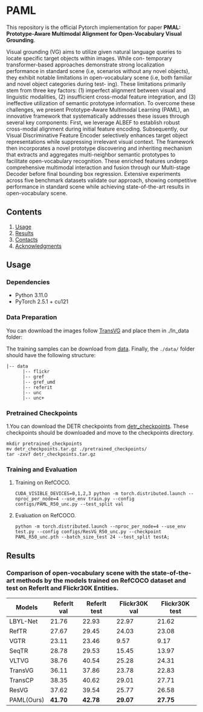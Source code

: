 # PAML

This repository is the official Pytorch implementation for paper **PMAL: Prototype-Aware Multimodal Alignment for Open-Vocabulary Visual Grounding**.

Visual grounding (VG) aims to utilize given natural language queries to locate specific target objects within images. While con-
temporary transformer-based approaches demonstrate strong localization performance in standard scene (i.e, scenarios without any
novel objects), they exhibit notable limitations in open-vocabulary scene (i.e, both familiar and novel object categories during test-
ing). These limitations primarily stem from three key factors: (1) imperfect alignment between visual and linguistic modalities, (2)
insufficient cross-modal feature integration, and (3) ineffective utilization of semantic prototype information. To overcome these
challenges, we present Prototype-Aware Multimodal Learning (PAML), an innovative framework that systematically addresses
these issues through several key components: First, we leverage ALBEF to establish robust cross-modal alignment during initial
feature encoding. Subsequently, our Visual Discriminative Feature Encoder selectively enhances target object representations while
suppressing irrelevant visual context. The framework then incorporates a novel prototype discovering and inheriting mechanism
that extracts and aggregates multi-neighbor semantic prototypes to facilitate open-vocabulary recognition. These enriched features
undergo comprehensive multimodal interaction and fusion through our Multi-stage Decoder before final bounding box regression.
Extensive experiments across five benchmark datasets validate our approach, showing competitive performance in standard scene
while achieving state-of-the-art results in open-vocabulary scene.



## Contents

1. [Usage](#usage)
2. [Results](#results)
3. [Contacts](#contacts)
4. [Acknowledgments](#acknowledgments)

## Usage

### Dependencies
- Python 3.11.0
- PyTorch 2.5.1 + cu121  

### Data Preparation

You can download the images follow [TransVG](https://github.com/djiajunustc/TransVG/blob/main/docs/GETTING_STARTED.md) and place them in ./ln_data folder:

The training samples can be download from [data](https://drive.google.com/file/d/1fVwdDvXNbH8uuq_pHD_o5HI7yqeuz0yS/view). Finally, the `./data/` folder should have the following structure:

```
|-- data
      |-- flickr
      |-- gref
      |-- gref_umd
      |-- referit
      |-- unc
      |-- unc+
```

### Pretrained Checkpoints
1.You can download the DETR checkpoints from [detr_checkpoints](https://disk.pku.edu.cn:443/link/4E6B5343270CC07E52A88AA8A7A31CE8). These checkpoints should be downloaded and move to the checkpoints directory.

```
mkdir pretrained_checkpoints
mv detr_checkpoints.tar.gz ./pretrained_checkpoints/
tar -zxvf detr_checkpoints.tar.gz
```

### Training and Evaluation

1.  Training on RefCOCO. 
    ```
    CUDA_VISIBLE_DEVICES=0,1,2,3 python -m torch.distributed.launch --nproc_per_node=4 --use_env train.py --config configs/PAML_R50_unc.py --test_split val
    ```

2.  Evaluation on RefCOCO.
    ```
    python -m torch.distributed.launch --nproc_per_node=4 --use_env test.py --config configs/ResVG_R50_unc.py --checkpoint PAML_R50_unc.pth --batch_size_test 24 --test_split testA;
    ```

## Results
### Comparison of open-vocabulary scene with the state-of-the-art methods by the models trained on RefCOCO dataset and test on ReferIt and Flickr30K Entities.

| Models | ReferIt val | ReferIt test | Flickr30K val | Flickr30K test |
|--------|-------------|--------------|---------------|----------------|
| LBYL-Net | 21.76 | 22.93 | 22.97 | 21.62 |
| RefTR | 27.67 | 29.45 | 24.03 | 23.08 |
| VGTR | 23.11 | 23.46 | 9.57 | 9.17 |
| SeqTR | 28.78 | 29.53 | 15.45 | 13.97 |
| VLTVG | 38.76 | 40.54 | 25.28 | 24.31 |
| TransVG | 36.11 | 37.86 | 23.78 | 22.83 |
| TransCP | 38.35 | 40.62 | 29.01 | 27.71 |
| ResVG | 37.62 | 39.54 | 25.77 | 26.58 |
| PAML(Ours) | **41.70** | **42.78** | **29.07** | **27.75** |

